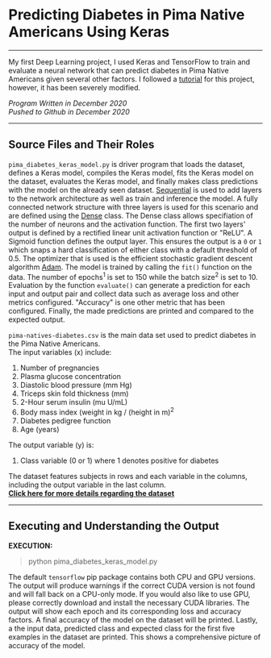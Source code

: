 # Predicting Diabetes in Pima Native Americans Using Keras
***
My first Deep Learning project, I used Keras and TensorFlow to train and evaluate a neural network that can predict diabetes in Pima Native Americans given several other factors. I followed a [tutorial](https://machinelearningmastery.com/tutorial-first-neural-network-python-keras/) for this project, however, it has been severely modified.

*Program Written in December 2020*  
*Pushed to Github in December 2020*

***

## Source Files and Their Roles

`pima_diabetes_keras_model.py` is driver program that loads the dataset, defines a Keras model, compiles the Keras model, fits the Keras model on the dataset, evaluates the Keras model, and finally makes class predictions with the model on the already seen dataset. [Sequential](https://keras.io/api/models/sequential/) is used to add layers to the network architecture as well as train and inference the model. A fully connected network structure with three layers is used for this scenario and are defined using the [Dense](https://keras.io/api/layers/core_layers/dense/) class. The Dense class allows specifiation of the number of neurons and the activation function. The first two layers' output is defined by a rectified linear unit activation function or "ReLU". A Sigmoid function defines the output layer. This ensures the output is a `0` or `1` which snaps a hard classification of either class with a default threshold of 0.5. The optimizer that is used is the efficient stochastic gradient descent algorithm [Adam](https://ruder.io/optimizing-gradient-descent/index.html#adam). The model is trained by calling the `fit()` function on the data. The number of epochs<sup>1</sup> is set to 150 while the batch size<sup>2</sup> is set to 10. Evaluation by the function `evaluate()` can generate a prediction for each input and output pair and collect data such as average loss and other metrics configured. "Accuracy" is one other metric that has been configured. Finally, the made predictions are printed and compared to the expected output.

`pima-natives-diabetes.csv` is the main data set used to predict diabetes in the Pima Native Americans.   
The input variables (x) include:
  1. Number of pregnancies
  2. Plasma glucose concentration
  3. Diastolic blood pressure (mm Hg)
  4. Triceps skin fold thickness (mm)
  5. 2-Hour serum insulin (mu U/mL)
  6. Body mass index (weight in kg / (height in m)<sup>2</sup>
  7. Diabetes pedigree function
  8. Age (years)

The output variable (y) is:
  1. Class variable (0 or 1) where 1 denotes positive for diabetes

The dataset features subjects in rows and each variable in the columns, including the output variable in the last column.   
**[Click here for more details regarding the dataset](https://raw.githubusercontent.com/jbrownlee/Datasets/master/pima-indians-diabetes.names)**

***

## Executing and Understanding the Output

**EXECUTION:**
> python pima_diabetes_keras_model.py

The default `tensorflow` pip package contains both CPU and GPU versions. The output will produce warnings if the correct CUDA version is not found and will fall back on a CPU-only mode. If you would also like to use GPU, please correctly download and install the necessary CUDA libraries. The output will show each epoch and its corresponding loss and accuracy factors. A final accuracy of the model on the dataset will be printed. Lastly, a the input data, predicted class and expected class for the first five examples in the dataset are printed. This shows a comprehensive picture of accuracy of the model. 
